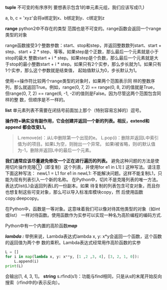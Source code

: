 **tuple**
不可变的有序序列 要想表示包含1的单元素元组，我们应该写成(1,)

a, b, c = 'xyz'会将a绑定到x、b绑定到y、c绑定到z

**range** python2中不存在的类型 范围也是不可变的。range函数会返回一个range类型的对象 

range函数接受3个整数参数：start、stop和step，并返回整数数列start、start +
step、start + 2 * step、等等。如果step是个正数，那么最后一个元素就是小于stop的最大
整数start + i * step。如果step是个负数，那么最后一个元素就是大于stop的最小整数start +
i * step。如果只有2个实参，那么步长就为1。如果只有1个实参，那么这个参数就是结束值，
起始值默认为0，步长默认为1。

使用==操作符比较两个range类型的对象时，如果两个范围表示同
样的整数序列，那么就返回True。例如，range(0, 7, 2) == range(0, 8, 2)的值就是True，
但range(0, 7, 2) == range(6, -1, -2)的值则是False。因为尽管这两个范围包含同样的整
数，但顺序是不一样的。

**list**
单元素列表不需要在闭括号前面加上那个（特别容易忘掉的）逗号。

**操作符+确实没有副作用，它会创建并返回一个新的列表。相反，extend和append
都会改变L1。**

>L.remove(e)：从L中删除第一个出现的e。
>L.pop(i)：删除并返回L中索引值为i的项目。如果L为空，则抛出一个异常。
如果i被省略，则i的默认值为-1，删除并返回L中的最后一个元素。

**我们通常应该尽量避免修改一个正在进行遍历的列表。**
避免这种问题的方法是使用切片操作克隆①（即复制）这个列表，并使用for e1 in L1[:]
这种写法。请注意下面这种写法：
newL1 = L1
for e1 in newL1:
不能解决问题。这样不能复制L1，只能为现有列表引入一个新的名称。
在Python中，切片不是克隆列表的唯一方法。表达式list(L)会返回列表L的一份副本。如果
待复制的列表包含可变对象，而且你也想复制这些可变对象，那么可以导入标准库模块copy，然
后使用函数copy.deepcopy。

在Python中，函数是一等对象。这意味着我们可以像对待其他类型的对象（如int或list）
一样对待函数。使用函数作为实参可以实现一种名为高阶编程的编码方式.

Python中有一个内置的高阶函数***map***

***lambda <sequence of variable names>: <expression>***
举例来说，Lambda表达式lambda x, y: x*y会返回一个函数，这个函数的返回值为两个参
数的乘积。Lambda表达式经常用作高阶函数的实参
```python
L = []
for i in map(lambda x, y: x**y, [1 ,2 ,3, 4], [3, 2, 1, 0]):
    L.append(i)
print(L)
```

会输出[1, 4, 3, 1]。
**string** s.rfind(s1)：功能与find相同，只是从s的末尾开始反向搜索（rfind中的r表示反向）。
